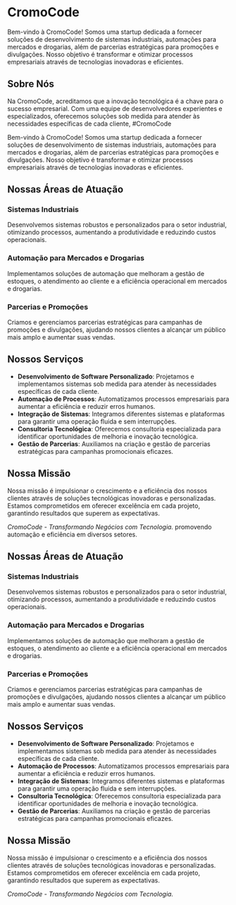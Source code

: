 # CromoCode

Bem-vindo à CromoCode! Somos uma startup dedicada a fornecer soluções de desenvolvimento de sistemas industriais, automações para mercados e drogarias, além de parcerias estratégicas para promoções e divulgações. Nosso objetivo é transformar e otimizar processos empresariais através de tecnologias inovadoras e eficientes.

## Sobre Nós

Na CromoCode, acreditamos que a inovação tecnológica é a chave para o sucesso empresarial. Com uma equipe de desenvolvedores experientes e especializados, oferecemos soluções sob medida para atender às necessidades específicas de cada cliente, #CromoCode

Bem-vindo à CromoCode! Somos uma startup dedicada a fornecer soluções de desenvolvimento de sistemas industriais, automações para mercados e drogarias, além de parcerias estratégicas para promoções e divulgações. Nosso objetivo é transformar e otimizar processos empresariais através de tecnologias inovadoras e eficientes.

## Nossas Áreas de Atuação

### Sistemas Industriais
Desenvolvemos sistemas robustos e personalizados para o setor industrial, otimizando processos, aumentando a produtividade e reduzindo custos operacionais.

### Automação para Mercados e Drogarias
Implementamos soluções de automação que melhoram a gestão de estoques, o atendimento ao cliente e a eficiência operacional em mercados e drogarias.

### Parcerias e Promoções
Criamos e gerenciamos parcerias estratégicas para campanhas de promoções e divulgações, ajudando nossos clientes a alcançar um público mais amplo e aumentar suas vendas.

## Nossos Serviços

- **Desenvolvimento de Software Personalizado**: Projetamos e implementamos sistemas sob medida para atender às necessidades específicas de cada cliente.
- **Automação de Processos**: Automatizamos processos empresariais para aumentar a eficiência e reduzir erros humanos.
- **Integração de Sistemas**: Integramos diferentes sistemas e plataformas para garantir uma operação fluida e sem interrupções.
- **Consultoria Tecnológica**: Oferecemos consultoria especializada para identificar oportunidades de melhoria e inovação tecnológica.
- **Gestão de Parcerias**: Auxiliamos na criação e gestão de parcerias estratégicas para campanhas promocionais eficazes.

## Nossa Missão

Nossa missão é impulsionar o crescimento e a eficiência dos nossos clientes através de soluções tecnológicas inovadoras e personalizadas. Estamos comprometidos em oferecer excelência em cada projeto, garantindo resultados que superem as expectativas.

*CromoCode - Transformando Negócios com Tecnologia.*
promovendo automação e eficiência em diversos setores.

## Nossas Áreas de Atuação

### Sistemas Industriais
Desenvolvemos sistemas robustos e personalizados para o setor industrial, otimizando processos, aumentando a produtividade e reduzindo custos operacionais.

### Automação para Mercados e Drogarias
Implementamos soluções de automação que melhoram a gestão de estoques, o atendimento ao cliente e a eficiência operacional em mercados e drogarias.

### Parcerias e Promoções
Criamos e gerenciamos parcerias estratégicas para campanhas de promoções e divulgações, ajudando nossos clientes a alcançar um público mais amplo e aumentar suas vendas.

## Nossos Serviços

- **Desenvolvimento de Software Personalizado**: Projetamos e implementamos sistemas sob medida para atender às necessidades específicas de cada cliente.
- **Automação de Processos**: Automatizamos processos empresariais para aumentar a eficiência e reduzir erros humanos.
- **Integração de Sistemas**: Integramos diferentes sistemas e plataformas para garantir uma operação fluida e sem interrupções.
- **Consultoria Tecnológica**: Oferecemos consultoria especializada para identificar oportunidades de melhoria e inovação tecnológica.
- **Gestão de Parcerias**: Auxiliamos na criação e gestão de parcerias estratégicas para campanhas promocionais eficazes.

## Nossa Missão

Nossa missão é impulsionar o crescimento e a eficiência dos nossos clientes através de soluções tecnológicas inovadoras e personalizadas. Estamos comprometidos em oferecer excelência em cada projeto, garantindo resultados que superem as expectativas.

*CromoCode - Transformando Negócios com Tecnologia.*
